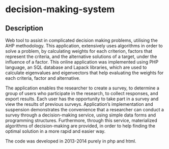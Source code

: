# decision-making-system
## Description
Web tool to assist in complicated decision making problems, utilising the AHP methodology. This application, extensively uses algorithms in order to solve a problem, by calculating weights for each criterion, factors that represent the criteria, and the alternative solutions of a target, under the influence of a factor. This online application was implemented using PHP language, an SQL database and Lapack libraries, which are used to calculate eigenvalues and eigenvectors that help evaluating the weights for each criteria, factor and alternative.

The application enables the researcher to create a survey, to determine a group of users who participate in the research, to collect responses, and export results. Each user has the opportunity to take part in a survey and view the results of previous surveys.
Application’s implementation and suspension demonstrates the convenience that a researcher can conduct a survey through a decision-making service, using simple data forms and programming structures. Furthermore, through this service, materialized algorithms of decision-making are provided, in order to help finding the optimal solution in a more rapid and easier way.


The code was developed in 2013-2014 purely in php and html. 
